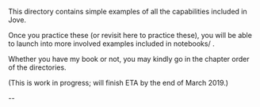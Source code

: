 
This directory contains simple examples of all the capabilities included in Jove.

Once you practice these (or revisit here to practice these), you will be able
to launch into more involved examples included in notebooks/ .

Whether you have my book or not, you may kindly go in the chapter order of the directories.

(This is work in progress; will finish ETA by the end of March 2019.)

--


